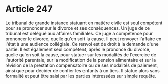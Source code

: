 # Article 247

Le tribunal de grande instance statuant en matière civile est seul compétent pour se prononcer sur le divorce et ses conséquences.   Un juge de ce tribunal est délégué aux affaires familiales.   Ce juge a compétence pour prononcer le divorce, quelle qu'en soit la cause. Il peut renvoyer l'affaire en l'état à une audience collégiale. Ce renvoi est de droit à la demande d'une partie.   Il est également seul compétent, après le prononcé du divorce, quelle qu'en soit la cause, pour statuer sur les modalités de l'exercice de l'autorité parentale, sur la modification de la pension alimentaire et sur la révision de la prestation compensatoire ou de ses modalités de paiement, ainsi que pour décider de confier les enfants à un tiers. Il statue alors sans formalité et peut être saisi par les parties intéressées sur simple requête.